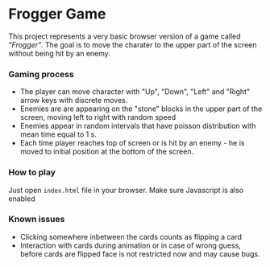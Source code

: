 Frogger Game
===============================

This project represents a very basic browser version of a game called _"Frogger"_. The goal is to move the charater to the upper part of the screen without being hit by an enemy.

### Gaming process

* The player can move character with "Up", "Down", "Left" and "Right" arrow keys with discrete moves.
* Enemies are are appearing on the "stone" blocks in the upper part of the screen, moving left to right with random speed
* Enemies appear in random intervals that have poisson distribution with mean time equal to 1 s.
* Each time player reaches top of screen or is hit by an enemy - he is moved to initial position at the bottom of the screen.

### How to play

Just open `index.html` file in your browser. Make sure Javascript is also enabled

### Known issues

* Clicking somewhere inbetween the cards counts as flipping a card
* Interaction with cards during animation or in case of wrong guess, before cards are flipped face is not restricted now and may cause bugs.
